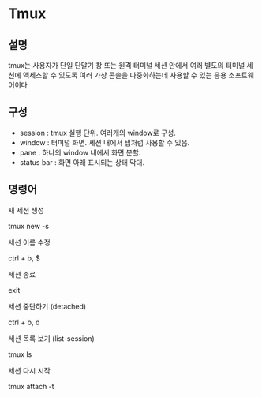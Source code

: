 # Tmux

## 설명

tmux는 사용자가 단일 단말기 창 또는 원격 터미널 세션 안에서 여러 별도의 터미널 세션에 액세스할 수 있도록 여러 가상 콘솔을 다중화하는데 사용할 수 있는 응용 소프트웨어이다

## 구성

- session : tmux 실행 단위. 여러개의 window로 구성.
- window : 터미널 화면. 세션 내에서 탭처럼 사용할 수 있음.
- pane : 하나의 window 내에서 화면 분할.
- status bar : 화면 아래 표시되는 상태 막대.

## 명령어

새 세션 생성

  tmux new -s <session-name>

세션 이름 수정

 ctrl + b, $

세션 종료

exit

세션 중단하기 (detached)

 ctrl + b, d

세션 목록 보기 (list-session)

tmux ls

세션 다시 시작

tmux attach -t <session-number or session-name>